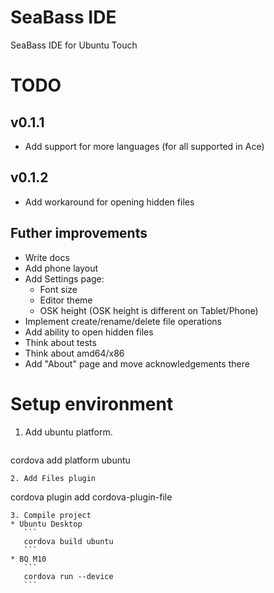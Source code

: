 # SeaBass IDE
SeaBass IDE for Ubuntu Touch

# TODO
## v0.1.1
* Add support for more languages (for all supported in Ace)

## v0.1.2
* Add workaround for opening hidden files
 
## Futher improvements
* Write docs
* Add phone layout
* Add Settings page:  
   * Font size
   * Editor theme
   * OSK height (OSK height is different on Tablet/Phone)
* Implement create/rename/delete file operations
* Add ability to open hidden files
* Think about tests
* Think about amd64/x86
* Add "About" page and move acknowledgements there

# Setup environment
1. Add ubuntu platform.  
   ``` 
cordova add platform ubuntu  
   ```
2. Add Files plugin  
   ```
cordova plugin add cordova-plugin-file
   ```
3. Compile project
   * Ubuntu Desktop  
      ```
      cordova build ubuntu   
      ```
   * BQ M10  
      ```
      cordova run --device
      ```
